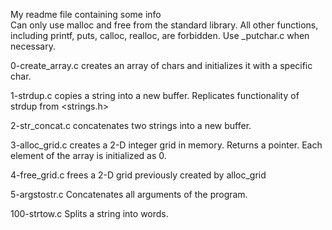 My readme file containing some info  
Can only use malloc and free from the standard library. All other functions, including printf, puts, calloc, realloc, are forbidden. Use _putchar.c when necessary.

0-create_array.c creates an array of chars and initializes it with a specific char.

1-strdup.c copies a string into a new buffer. Replicates functionality of strdup from <strings.h>

2-str_concat.c concatenates two strings into a new buffer.

3-alloc_grid.c creates a 2-D integer grid in memory. Returns a pointer. Each element of the array is initialized as 0.

4-free_grid.c frees a 2-D grid previously created by alloc_grid

5-argstostr.c Concatenates all arguments of the program.

100-strtow.c Splits a string into words.
